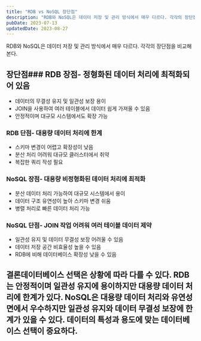 ```yaml
---
title: "RDB vs NoSQL 장단점"
description: "RDB와 NoSQL은 데이터 저장 및 관리 방식에서 매우 다르다. 각각의 장단점을 비교해 본다.   장단점   RDB 장점   * 정형화된 데이터 처리에 최적화되어 있음  * 데이터의 무결성 유지 및 일관성 보장 용이  * JOIN을 사용하여 여러 테이블에서 데이터 쉽게 가져올 수 있음..."
pubDate: 2023-07-13
updatedDate: 2023-08-27
---
```


RDB와 NoSQL은 데이터 저장 및 관리 방식에서 매우 다르다. 각각의 장단점을 비교해 본다.

## 장단점### RDB 장점- 정형화된 데이터 처리에 최적화되어 있음

- 데이터의 무결성 유지 및 일관성 보장 용이
- JOIN을 사용하여 여러 테이블에서 데이터 쉽게 가져올 수 있음
- 안정적이며 대규모 시스템에서도 확장 가능

### RDB 단점- 대용량 데이터 처리에 한계

- 스키마 변경이 어렵고 확장성이 낮음
- 분산 처리 어려워 대규모 클러스터에서 취약
- 복잡한 쿼리 작성 필요

### NoSQL 장점- 대용량 비정형화된 데이터 처리에 최적화

- 분산 데이터 처리 가능하여 대규모 시스템에서 용이
- 데이터 구조 유연성이 높아 스키마 변경 쉬움
- 병렬 처리로 빠른 데이터 처리 가능

### NoSQL 단점- JOIN 작업 어려워 여러 테이블 데이터 제약

- 일관성 유지 및 데이터 무결성 보장 어려울 수 있음
- 데이터 저장 공간 비효율성 높을 수 있음
- RDB에 비해 데이터베이스 확장성 낮을 수 있음

## 결론데이터베이스 선택은 상황에 따라 다를 수 있다. RDB는 안정적이며 일관성 유지에 용이하지만 대용량 데이터 처리에 한계가 있다. NoSQL은 대용량 데이터 처리와 유연성 면에서 우수하지만 일관성 유지와 데이터 무결성 보장에 한계가 있을 수 있다. 데이터의 특성과 용도에 맞는 데이터베이스 선택이 중요하다.